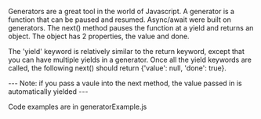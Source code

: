 Generators are a great tool in the world of Javascript. A generator is a function that can be paused and resumed. Async/await were built on generators. The next() method pauses the function at a yield and returns an object. The object has 2 properties, the value and done. 

The 'yield' keyword is relatively similar to the return keyword, except that you can have multiple yields in a generator. Once all the yield keywords are called, the following next() should return {'value': null, 'done': true}. 

--- Note: if you pass a vaule into the next method, the value passed in is automatically yielded ---

Code examples are in generatorExample.js
